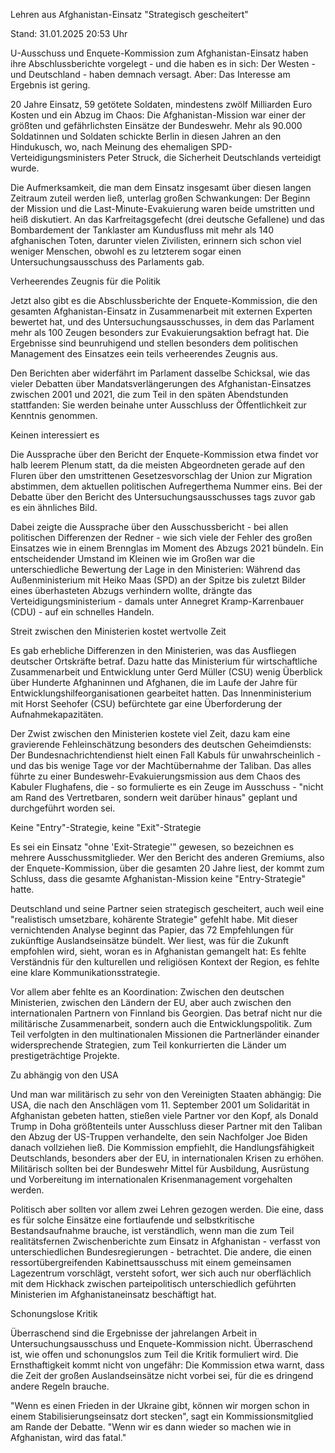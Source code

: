 
Lehren aus Afghanistan-Einsatz
"Strategisch gescheitert"


Stand: 31.01.2025 20:53 Uhr


U-Ausschuss und Enquete-Kommission zum Afghanistan-Einsatz haben ihre Abschlussberichte vorgelegt - und die haben es in sich: Der Westen - und Deutschland - haben demnach versagt. Aber: Das Interesse am Ergebnis ist gering.



20 Jahre Einsatz, 59 getötete Soldaten, mindestens zwölf Milliarden Euro Kosten und ein Abzug im Chaos: Die Afghanistan-Mission war einer der größten und gefährlichsten Einsätze der Bundeswehr. Mehr als 90.000 Soldatinnen und Soldaten schickte Berlin in diesen Jahren an den Hindukusch, wo, nach Meinung des ehemaligen SPD-Verteidigungsministers Peter Struck, die Sicherheit Deutschlands verteidigt wurde.


Die Aufmerksamkeit, die man dem Einsatz insgesamt über diesen langen Zeitraum zuteil werden ließ, unterlag großen Schwankungen: Der Beginn der Mission und die Last-Minute-Evakuierung waren beide umstritten und heiß diskutiert. An das Karfreitagsgefecht (drei deutsche Gefallene) und das Bombardement der Tanklaster am Kundusfluss mit mehr als 140 afghanischen Toten, darunter vielen Zivilisten, erinnern sich schon viel weniger Menschen, obwohl es zu letzterem sogar einen Untersuchungsausschuss des Parlaments gab.

Verheerendes Zeugnis für die Politik


Jetzt also gibt es die Abschlussberichte der Enquete-Kommission, die den gesamten Afghanistan-Einsatz in Zusammenarbeit mit externen Experten bewertet hat, und des Untersuchungsausschusses, in dem das Parlament mehr als 100 Zeugen besonders zur Evakuierungsaktion befragt hat. Die Ergebnisse sind beunruhigend und stellen besonders dem politischen Management des Einsatzes eein teils verheerendes Zeugnis aus.


Den Berichten aber widerfährt im Parlament dasselbe Schicksal, wie das vieler Debatten über Mandatsverlängerungen des Afghanistan-Einsatzes zwischen 2001 und 2021, die zum Teil in den späten Abendstunden stattfanden: Sie werden beinahe unter Ausschluss der Öffentlichkeit zur Kenntnis genommen.

Keinen interessiert es


Die Aussprache über den Bericht der Enquete-Kommission etwa findet vor halb leerem Plenum statt, da die meisten Abgeordneten gerade auf den Fluren über den umstrittenen Gesetzesvorschlag der Union zur Migration abstimmen, dem aktuellen politischen Aufregerthema Nummer eins. Bei der Debatte über den Bericht des Untersuchungsausschusses tags zuvor gab es ein ähnliches Bild.


Dabei zeigte die Aussprache über den Ausschussbericht - bei allen politischen Differenzen der Redner - wie sich viele der Fehler des großen Einsatzes wie in einem Brennglas im Moment des Abzugs 2021 bündeln. Ein entscheidender Umstand im Kleinen wie im Großen war die unterschiedliche Bewertung der Lage in den Ministerien: Während das Außenministerium mit Heiko Maas (SPD) an der Spitze bis zuletzt Bilder eines überhasteten Abzugs verhindern wollte, drängte das Verteidigungsministerium - damals unter Annegret Kramp-Karrenbauer (CDU) - auf ein schnelles Handeln.

Streit zwischen den Ministerien kostet wertvolle Zeit


Es gab erhebliche Differenzen in den Ministerien, was das Ausfliegen deutscher Ortskräfte betraf. Dazu hatte das Ministerium für wirtschaftliche Zusammenarbeit und Entwicklung unter Gerd Müller (CSU) wenig Überblick über Hunderte Afghaninnen und Afghanen, die im Laufe der Jahre für Entwicklungshilfeorganisationen gearbeitet hatten. Das Innenministerium mit Horst Seehofer (CSU) befürchtete gar eine Überforderung der Aufnahmekapazitäten.


Der Zwist zwischen den Ministerien kostete viel Zeit, dazu kam eine gravierende Fehleinschätzung besonders des deutschen Geheimdiensts: Der Bundesnachrichtendienst hielt einen Fall Kabuls für unwahrscheinlich - und das bis wenige Tage vor der Machtübernahme der Taliban. Das alles führte zu einer Bundeswehr-Evakuierungsmission aus dem Chaos des Kabuler Flughafens, die - so formulierte es ein Zeuge im Ausschuss - "nicht am Rand des Vertretbaren, sondern weit darüber hinaus" geplant und durchgeführt worden sei.

Keine "Entry"-Strategie, keine "Exit"-Strategie


Es sei ein Einsatz "ohne 'Exit-Strategie'" gewesen, so bezeichnen es mehrere Ausschussmitglieder. Wer den Bericht des anderen Gremiums, also der Enquete-Kommission, über die gesamten 20 Jahre liest, der kommt zum Schluss, dass die gesamte Afghanistan-Mission keine "Entry-Strategie" hatte.


Deutschland und seine Partner seien strategisch gescheitert, auch weil eine "realistisch umsetzbare, kohärente Strategie" gefehlt habe. Mit dieser vernichtenden Analyse beginnt das Papier, das 72 Empfehlungen für zukünftige Auslandseinsätze bündelt. Wer liest, was für die Zukunft empfohlen wird, sieht, woran es in Afghanistan gemangelt hat: Es fehlte Verständnis für den kulturellen und religiösen Kontext der Region, es fehlte eine klare Kommunikationsstrategie.


Vor allem aber fehlte es an Koordination: Zwischen den deutschen Ministerien, zwischen den Ländern der EU, aber auch zwischen den internationalen Partnern von Finnland bis Georgien. Das betraf nicht nur die militärische Zusammenarbeit, sondern auch die Entwicklungspolitik. Zum Teil verfolgten in den multinationalen Missionen die Partnerländer einander widersprechende Strategien, zum Teil konkurrierten die Länder um prestigeträchtige Projekte.

Zu abhängig von den USA


Und man war militärisch zu sehr von den Vereinigten Staaten abhängig: Die USA, die nach den Anschlägen vom 11. September 2001 um Solidarität in Afghanistan gebeten hatten, stießen viele Partner vor den Kopf, als Donald Trump in Doha größtenteils unter Ausschluss dieser Partner mit den Taliban den Abzug der US-Truppen verhandelte, den sein Nachfolger Joe Biden danach vollziehen ließ. Die Kommission empfiehlt, die Handlungsfähigkeit Deutschlands, besonders aber der EU, in internationalen Krisen zu erhöhen. Militärisch sollten bei der Bundeswehr Mittel für Ausbildung, Ausrüstung und Vorbereitung im internationalen Krisenmanagement vorgehalten werden.


Politisch aber sollten vor allem zwei Lehren gezogen werden. Die eine, dass es für solche Einsätze eine fortlaufende und selbstkritische Bestandsaufnahme brauche, ist verständlich, wenn man die zum Teil realitätsfernen Zwischenberichte zum Einsatz in Afghanistan - verfasst von unterschiedlichen Bundesregierungen - betrachtet. Die andere, die einen ressortübergreifenden Kabinettsausschuss mit einem gemeinsamen Lagezentrum vorschlägt, versteht sofort, wer sich auch nur oberflächlich mit dem Hickhack zwischen parteipolitisch unterschiedlich geführten Ministerien im Afghanistaneinsatz beschäftigt hat.

Schonungslose Kritik


Überraschend sind die Ergebnisse der jahrelangen Arbeit in Untersuchungsausschuss und Enquete-Kommission nicht. Überraschend ist, wie offen und schonungslos zum Teil die Kritik formuliert wird. Die Ernsthaftigkeit kommt nicht von ungefähr: Die Kommission etwa warnt, dass die Zeit der großen Auslandseinsätze nicht vorbei sei, für die es dringend andere Regeln brauche.


"Wenn es einen Frieden in der Ukraine gibt, können wir morgen schon in einem Stabilisierungseinsatz dort stecken", sagt ein Kommissionsmitglied am Rande der Debatte. "Wenn wir es dann wieder so machen wie in Afghanistan, wird das fatal."

